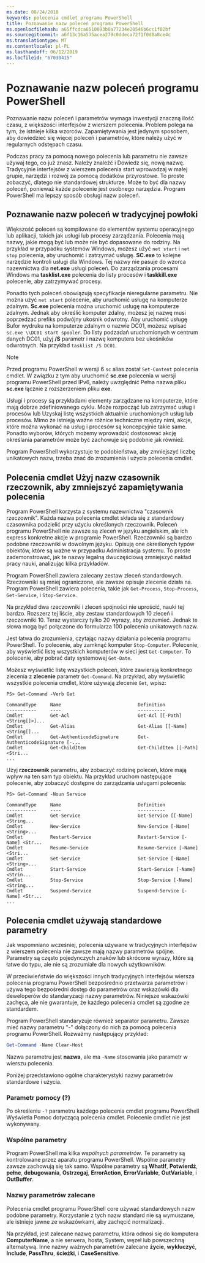 ```yaml
---
ms.date: 08/24/2018
keywords: polecenia cmdlet programu PowerShell
title: Poznawanie nazw poleceń programu PowerShell
ms.openlocfilehash: a65ffcdca6510093b0a77234e20546b6cc1f02bf
ms.sourcegitcommit: a6f13c16a535acea279c0ddeca72f1f0d8a8ce4c
ms.translationtype: MT
ms.contentlocale: pl-PL
ms.lasthandoff: 06/12/2019
ms.locfileid: "67030415"
---
```

# <a name="learning-powershell-command-names"></a>Poznawanie nazw poleceń programu PowerShell

Poznawanie nazw poleceń i parametrów wymaga inwestycji znaczną ilość czasu, z większości interfejsów z wierszem polecenia. Problem polega na tym, że istnieje kilka wzorców. Zapamiętywania jest jedynym sposobem, aby dowiedzieć się więcej poleceń i parametrów, które należy użyć w regularnych odstępach czasu.

Podczas pracy za pomocą nowego polecenia lub parametru nie zawsze używaj tego, co już znasz. Należy znaleźć i Dowiedz się, nową nazwę. Tradycyjnie interfejsów z wierszem polecenia start wprowadzaj w małej grupie, narzędzi i rozwój za pomocą dodatków przyrostowe. To proste zobaczyć, dlatego nie standardowej strukturze.
Może to być dla nazwy poleceń, ponieważ każde polecenie jest osobnego narzędzia. Program PowerShell ma lepszy sposób obsługi nazw poleceń.

## <a name="learning-command-names-in-traditional-shells"></a>Poznawanie nazw poleceń w tradycyjnej powłoki

Większość poleceń są kompilowane do elementów systemu operacyjnego lub aplikacji, takich jak usługi lub procesy zarządzania. Polecenia mają nazwy, jakie mogą być lub może nie być dopasowane do rodziny. Na przykład w przypadku systemów Windows, możesz użyć `net start` i `net stop` polecenia, aby uruchomić i zatrzymać usługę. **SC.exe** to kolejne narzędzie kontroli usługi dla Windows. Tej nazwy nie pasuje do wzorca nazewnictwa dla **net.exe** usługi poleceń. Do zarządzania procesami Windows ma **tasklist.exe** polecenia do listy procesów i **taskkill.exe** polecenie, aby zatrzymywać procesy.

Ponadto tych poleceń obowiązują specyfikacje nieregularne parametru. Nie można użyć `net start` polecenie, aby uruchomić usługę na komputerze zdalnym. **Sc.exe** polecenia można uruchomić usługę na komputerze zdalnym. Jednak aby określić komputer zdalny, możesz jej nazwę musi poprzedzać prefiks podwójny ukośnik odwrotny. Aby uruchomić usługę Bufor wydruku na komputerze zdalnym o nazwie DC01, możesz wpisać `sc.exe \\DC01 start spooler`.
Do listy podzadań uruchomionych w centrum danych DC01, użyj **/S** parametr i nazwę komputera bez ukośników odwrotnych. Na przykład `tasklist /S DC01`.

> [!NOTE]
> Przed programu PowerShell w wersji 6 `sc` alias został `Set-Content` polecenia cmdlet. W związku z tym aby uruchomić **sc.exe** polecenia w wersji programu PowerShell przed IPv6, należy uwzględnić Pełna nazwa pliku **sc.exe** łącznie z rozszerzeniem pliku **exe**.

Usługi i procesy są przykładami elementy zarządzane na komputerze, które mają dobrze zdefiniowanego cyklu. Może rozpocząć lub zatrzymać usług i procesów lub Uzyskaj listę wszystkich aktualnie uruchomionych usług lub procesów. Mimo że istnieją ważne różnice techniczne między nimi, akcje, które można wykonać na usług i procesów są koncepcyjnie takie same. Ponadto wyborów, których możemy wprowadzić dostosować akcję określania parametrów może być zachowuje się podobnie jak również.

Program PowerShell wykorzystuje te podobieństwa, aby zmniejszyć liczbę unikatowych nazw, trzeba znać do zrozumienia i użycia polecenia cmdlet.

## <a name="cmdlets-use-verb-noun-names-to-reduce-command-memorization"></a>Polecenia cmdlet Użyj nazw czasownik rzeczownik, aby zmniejszyć zapamiętywania polecenia

Program PowerShell korzysta z systemu nazewnictwa "czasownik rzeczownik". Każda nazwa polecenia cmdlet składa się z standardowy czasownika podzielić przy użyciu określonych rzeczownik. Poleceń programu PowerShell nie zawsze są zleceń w języku angielskim, ale ich express konkretne akcje w programie PowerShell. Rzeczowniki są bardzo podobne rzeczowniki w dowolnym języku. Opisują one określonych typów obiektów, które są ważne w przypadku Administracja systemu. To proste zademonstrować, jak te nazwy legalną dwuczęściową zmniejszyć nakład pracy nauki, analizując kilka przykładów.

Program PowerShell zawiera zalecany zestaw zleceń standardowych. Rzeczowniki są mniej ograniczone, ale zawsze opisuje zlecenie działa na. Program PowerShell zawiera polecenia, takie jak `Get-Process`, `Stop-Process`, `Get-Service`, i `Stop-Service`.

Na przykład dwa rzeczowniki i zleceń spójności nie uprościć, nauki tej bardzo. Rozszerz tej liście, aby zestaw standardowych 10 zleceń i rzeczowniki 10. Teraz wystarczy tylko 20 wyrazy, aby zrozumieć.
Jednak te słowa mogą być połączone do formularza 100 polecenia unikatowych nazw.

Jest łatwa do zrozumienia, czytając nazwy działania polecenia programu PowerShell. To polecenie, aby zamknąć komputer `Stop-Computer`. Polecenie, aby wyświetlić listę wszystkich komputerów w sieci jest `Get-Computer`. To polecenie, aby pobrać daty systemowej `Get-Date`.

Możesz wyświetlić listę wszystkich poleceń, które zawierają konkretnego zlecenia z **zlecenie** parametr `Get-Command`. Na przykład, aby wyświetlić wszystkie polecenia cmdlet, które używają zlecenie `Get`, wpisz:

```
PS> Get-Command -Verb Get

CommandType     Name                            Definition
-----------     ----                            ----------
Cmdlet          Get-Acl                         Get-Acl [[-Path] <String[]>]...
Cmdlet          Get-Alias                       Get-Alias [[-Name] <String[]...
Cmdlet          Get-AuthenticodeSignature       Get-AuthenticodeSignature [-...
Cmdlet          Get-ChildItem                   Get-ChildItem [[-Path] <Stri...
...
```

Użyj **rzeczownik** parametru, aby zobaczyć rodzinę poleceń, które mają wpływ na ten sam typ obiektu. Na przykład uruchom następujące polecenie, aby zobaczyć dostępne do zarządzania usługami polecenia:

```
PS> Get-Command -Noun Service

CommandType     Name                            Definition
-----------     ----                            ----------
Cmdlet          Get-Service                     Get-Service [[-Name] <String...
Cmdlet          New-Service                     New-Service [-Name] <String>...
Cmdlet          Restart-Service                 Restart-Service [-Name] <Str...
Cmdlet          Resume-Service                  Resume-Service [-Name] <Stri...
Cmdlet          Set-Service                     Set-Service [-Name] <String>...
Cmdlet          Start-Service                   Start-Service [-Name] <Strin...
Cmdlet          Stop-Service                    Stop-Service [-Name] <String...
Cmdlet          Suspend-Service                 Suspend-Service [-Name] <Str...
...
```

## <a name="cmdlets-use-standard-parameters"></a>Polecenia cmdlet używają standardowe parametry

Jak wspomniano wcześniej, polecenia używane w tradycyjnych interfejsów z wierszem polecenia nie zawsze mają nazwy parametrów spójne. Parametry są często pojedynczych znaków lub skrócone wyrazy, które są łatwe do typu, ale nie są zrozumiałe dla nowych użytkowników.

W przeciwieństwie do większości innych tradycyjnych interfejsów wiersza polecenia programu PowerShell bezpośrednio przetwarza parametrów i używa tego bezpośredni dostęp do parametrów oraz wskazówki dla deweloperów do standaryzacji nazwy parametrów. Niniejsze wskazówki zachęca, ale nie gwarantuje, że każdego polecenia cmdlet są zgodne ze standardem.

Program PowerShell standaryzuje również separator parametru. Zawsze mieć nazwy parametru "-" dołączony do nich za pomocą polecenia programu PowerShell. Rozważmy następujący przykład:

```powershell
Get-Command -Name Clear-Host
```

Nazwa parametru jest **nazwa**, ale ma `-Name` stosowania jako parametr w wierszu polecenia.

Poniżej przedstawiono ogólne charakterystyki nazwy parametrów standardowe i użycia.

### <a name="the-help-parameter-"></a>Parametr pomocy (?)

Po określeniu `-?` parametru każdego polecenia cmdlet programu PowerShell Wyświetla Pomoc dotyczącą polecenia cmdlet.
Polecenie cmdlet nie jest wykonywany.

### <a name="common-parameters"></a>Wspólne parametry

Program PowerShell ma kilka *wspólnych parametrów*. Te parametry są kontrolowane przez aparatu programu PowerShell. Wspólne parametry zawsze zachowują się tak samo. Wspólne parametry są **WhatIf**, **Potwierdź**, **pełne**, **debugowania**, **Ostrzegaj**, **ErrorAction**, **ErrorVariable**, **OutVariable**, i **OutBuffer**.

### <a name="recommended-parameter-names"></a>Nazwy parametrów zalecane

Polecenia cmdlet programu PowerShell core używać standardowych nazw podobne parametry. Korzystanie z tych nazw standard nie są wymuszane, ale istnieje jawne ze wskazówkami, aby zachęcić normalizacji.

Na przykład, jest zalecane nazwę parametru, która odnosi się do komputera **ComputerName**, a nie serwera, hosta, System, węzeł lub powszechną alternatywą. Inne nazwy ważnych parametrów zalecane **życie**, **wykluczyć**, **Include**, **PassThru**, **ścieżki**, i **CaseSensitive**.

